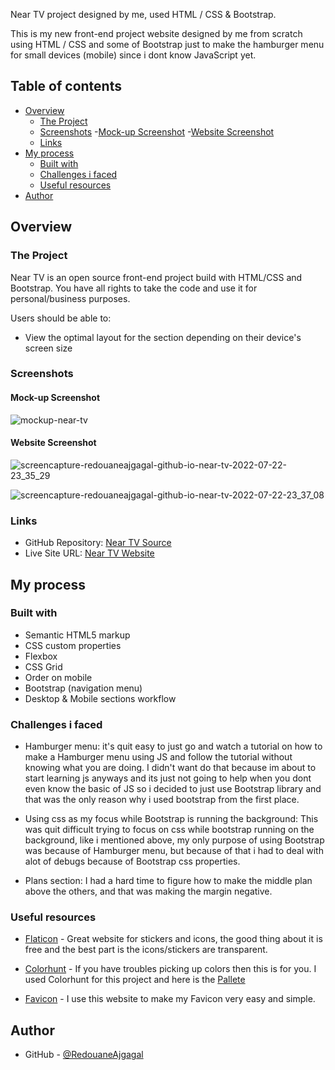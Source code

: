Near TV project designed by me, used HTML / CSS & Bootstrap.

This is my new front-end project website designed by me from scratch using HTML / CSS and some of Bootstrap just to make the hamburger menu for small devices (mobile) since i dont know JavaScript yet.

## Table of contents

- [Overview](#overview)
  - [The Project](#the-project)
  - [Screenshots](#screenshots)
    -[Mock-up Screenshot](#mock-up-screenshot)
    -[Website Screenshot](#website-screenshot)
  - [Links](#links)
- [My process](#my-process)
  - [Built with](#built-with)
  - [Challenges i faced](#challenges-i-faced)
  - [Useful resources](#useful-resources)
- [Author](#author)

## Overview

### The Project

Near TV is an open source front-end project build with HTML/CSS and Bootstrap. You have all rights to take the code and use it for personal/business purposes.

Users should be able to:

- View the optimal layout for the section depending on their device's screen size

### Screenshots

#### Mock-up Screenshot

![mockup-near-tv](https://user-images.githubusercontent.com/98456832/180578394-e80bc4e0-9abf-46b2-a253-55a31236f254.png)

#### Website Screenshot

![screencapture-redouaneajgagal-github-io-near-tv-2022-07-22-23_35_29](https://user-images.githubusercontent.com/98456832/180578474-4728cab8-54d7-4972-8a3f-723bf4ea9a44.png)

![screencapture-redouaneajgagal-github-io-near-tv-2022-07-22-23_37_08](https://user-images.githubusercontent.com/98456832/180578508-a50e193e-23f9-4141-9b38-24e5f91692ba.png)

### Links

- GitHub Repository: [Near TV Source](https://github.com/RedouaneAjgagal/near-tv)
- Live Site URL: [Near TV Website](https://redouaneajgagal.github.io/near-tv/)

## My process

### Built with

- Semantic HTML5 markup
- CSS custom properties
- Flexbox
- CSS Grid
- Order on mobile
- Bootstrap (navigation menu)
- Desktop & Mobile sections workflow

### Challenges i faced

- Hamburger menu: it's quit easy to just go and watch a tutorial on how to make a Hamburger menu using JS and follow the tutorial without knowing what you are doing. I didn't want do that because im about to start learning js anyways and its just not going to help when you dont even know the basic of JS so i decided to just use Bootstrap library and that was the only reason why i used bootstrap from the first place.

- Using css as my focus while Bootstrap is running the background: This was quit difficult trying to focus on css while bootstrap running on the background, like i mentioned above, my only purpose of using Bootstrap was because of Hamburger menu, but because of that i had to deal with alot of debugs because of Bootstrap css properties.

- Plans section: I had a hard time to figure how to make the middle plan above the others, and that was making the margin negative.

### Useful resources

- [Flaticon](https://www.flaticon.com/) - Great website for stickers and icons, the good thing about it is free and the best part is the icons/stickers are transparent.

- [Colorhunt](https://colorhunt.co/) - If you have troubles picking up colors then this is for you. I used Colorhunt for this project and here is the [Pallete](https://colorhunt.co/palette/371b584c35755b4b8a7858a6)

- [Favicon](https://www.favicon.cc/) - I use this website to make my Favicon very easy and simple.

## Author

- GitHub - [@RedouaneAjgagal](https://github.com/RedouaneAjgagal)
